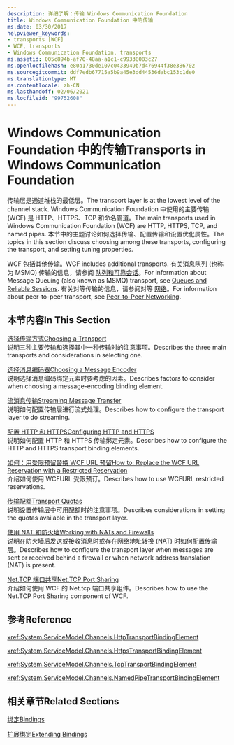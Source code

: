 ```yaml
---
description: 详细了解：传输 Windows Communication Foundation
title: Windows Communication Foundation 中的传输
ms.date: 03/30/2017
helpviewer_keywords:
- transports [WCF]
- WCF, transports
- Windows Communication Foundation, transports
ms.assetid: 005c894b-af70-48aa-a1c1-c99338083c27
ms.openlocfilehash: e80a1730de107c0433949b7d476944f38e386702
ms.sourcegitcommit: ddf7edb67715a5b9a45e3dd44536dabc153c1de0
ms.translationtype: MT
ms.contentlocale: zh-CN
ms.lasthandoff: 02/06/2021
ms.locfileid: "99752608"
---
```

# <a name="transports-in-windows-communication-foundation"></a><span data-ttu-id="19591-103">Windows Communication Foundation 中的传输</span><span class="sxs-lookup"><span data-stu-id="19591-103">Transports in Windows Communication Foundation</span></span>

<span data-ttu-id="19591-104">传输层是通道堆栈的最低层。</span><span class="sxs-lookup"><span data-stu-id="19591-104">The transport layer is at the lowest level of the channel stack.</span></span> <span data-ttu-id="19591-105">Windows Communication Foundation 中使用的主要传输 (WCF) 是 HTTP、HTTPS、TCP 和命名管道。</span><span class="sxs-lookup"><span data-stu-id="19591-105">The main transports used in Windows Communication Foundation (WCF) are HTTP, HTTPS, TCP, and named pipes.</span></span> <span data-ttu-id="19591-106">本节中的主题讨论如何选择传输、配置传输和设置优化属性。</span><span class="sxs-lookup"><span data-stu-id="19591-106">The topics in this section discuss choosing among these transports, configuring the transport, and setting tuning properties.</span></span>  
  
 <span data-ttu-id="19591-107">WCF 包括其他传输。</span><span class="sxs-lookup"><span data-stu-id="19591-107">WCF includes additional transports.</span></span> <span data-ttu-id="19591-108">有关消息队列 (也称为 MSMQ) 传输的信息，请参阅 [队列和可靠会话](queues-and-reliable-sessions.md)。</span><span class="sxs-lookup"><span data-stu-id="19591-108">For information about Message Queuing (also known as MSMQ) transport, see [Queues and Reliable Sessions](queues-and-reliable-sessions.md).</span></span> <span data-ttu-id="19591-109">有关对等传输的信息，请参阅对等 [网络](peer-to-peer-networking.md)。</span><span class="sxs-lookup"><span data-stu-id="19591-109">For information about peer-to-peer transport, see [Peer-to-Peer Networking](peer-to-peer-networking.md).</span></span>  
  
## <a name="in-this-section"></a><span data-ttu-id="19591-110">本节内容</span><span class="sxs-lookup"><span data-stu-id="19591-110">In This Section</span></span>  

 [<span data-ttu-id="19591-111">选择传输方式</span><span class="sxs-lookup"><span data-stu-id="19591-111">Choosing a Transport</span></span>](choosing-a-transport.md)  
 <span data-ttu-id="19591-112">说明三种主要传输和选择其中一种传输时的注意事项。</span><span class="sxs-lookup"><span data-stu-id="19591-112">Describes the three main transports and considerations in selecting one.</span></span>  
  
 [<span data-ttu-id="19591-113">选择消息编码器</span><span class="sxs-lookup"><span data-stu-id="19591-113">Choosing a Message Encoder</span></span>](choosing-a-message-encoder.md)  
 <span data-ttu-id="19591-114">说明选择消息编码绑定元素时要考虑的因素。</span><span class="sxs-lookup"><span data-stu-id="19591-114">Describes factors to consider when choosing a message-encoding binding element.</span></span>  
  
 [<span data-ttu-id="19591-115">流消息传输</span><span class="sxs-lookup"><span data-stu-id="19591-115">Streaming Message Transfer</span></span>](streaming-message-transfer.md)  
 <span data-ttu-id="19591-116">说明如何配置传输层进行流式处理。</span><span class="sxs-lookup"><span data-stu-id="19591-116">Describes how to configure the transport layer to do streaming.</span></span>  
  
 [<span data-ttu-id="19591-117">配置 HTTP 和 HTTPS</span><span class="sxs-lookup"><span data-stu-id="19591-117">Configuring HTTP and HTTPS</span></span>](configuring-http-and-https.md)  
 <span data-ttu-id="19591-118">说明如何配置 HTTP 和 HTTPS 传输绑定元素。</span><span class="sxs-lookup"><span data-stu-id="19591-118">Describes how to configure the HTTP and HTTPS transport binding elements.</span></span>  
  
 [<span data-ttu-id="19591-119">如何：用受限预留替换 WCF URL 预留</span><span class="sxs-lookup"><span data-stu-id="19591-119">How to: Replace the WCF URL Reservation with a Restricted Reservation</span></span>](how-to-replace-the-wcf-url-reservation-with-a-restricted-reservation.md)  
 <span data-ttu-id="19591-120">介绍如何使用 WCFURL 受限预订。</span><span class="sxs-lookup"><span data-stu-id="19591-120">Describes how to use WCFURL restricted reservations.</span></span>  
  
 [<span data-ttu-id="19591-121">传输配额</span><span class="sxs-lookup"><span data-stu-id="19591-121">Transport Quotas</span></span>](transport-quotas.md)  
 <span data-ttu-id="19591-122">说明设置传输层中可用配额时的注意事项。</span><span class="sxs-lookup"><span data-stu-id="19591-122">Describes considerations in setting the quotas available in the transport layer.</span></span>  
  
 [<span data-ttu-id="19591-123">使用 NAT 和防火墙</span><span class="sxs-lookup"><span data-stu-id="19591-123">Working with NATs and Firewalls</span></span>](working-with-nats-and-firewalls.md)  
 <span data-ttu-id="19591-124">说明在防火墙后发送或接收消息时或存在网络地址转换 (NAT) 时如何配置传输层。</span><span class="sxs-lookup"><span data-stu-id="19591-124">Describes how to configure the transport layer when messages are sent or received behind a firewall or when network address translation (NAT) is present.</span></span>  
  
 [<span data-ttu-id="19591-125">Net.TCP 端口共享</span><span class="sxs-lookup"><span data-stu-id="19591-125">Net.TCP Port Sharing</span></span>](net-tcp-port-sharing.md)  
 <span data-ttu-id="19591-126">介绍如何使用 WCF 的 Net.tcp 端口共享组件。</span><span class="sxs-lookup"><span data-stu-id="19591-126">Describes how to use the Net.TCP Port Sharing component of WCF.</span></span>  
  
## <a name="reference"></a><span data-ttu-id="19591-127">参考</span><span class="sxs-lookup"><span data-stu-id="19591-127">Reference</span></span>  

 <xref:System.ServiceModel.Channels.HttpTransportBindingElement>  
  
 <xref:System.ServiceModel.Channels.HttpsTransportBindingElement>  
  
 <xref:System.ServiceModel.Channels.TcpTransportBindingElement>  
  
 <xref:System.ServiceModel.Channels.NamedPipeTransportBindingElement>  
  
## <a name="related-sections"></a><span data-ttu-id="19591-128">相关章节</span><span class="sxs-lookup"><span data-stu-id="19591-128">Related Sections</span></span>  

 [<span data-ttu-id="19591-129">绑定</span><span class="sxs-lookup"><span data-stu-id="19591-129">Bindings</span></span>](bindings.md)  
  
 [<span data-ttu-id="19591-130">扩展绑定</span><span class="sxs-lookup"><span data-stu-id="19591-130">Extending Bindings</span></span>](../extending/extending-bindings.md)
